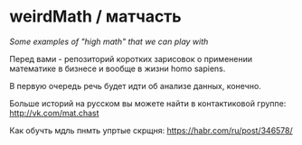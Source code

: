 # weirdMath / матчасть
*Some examples of "high math" that we can play with*

Перед вами - репозиторий коротких зарисовок о применении математике в бизнесе и вообще в жизни homo sapiens. 

В первую очередь речь будет идти об анализе данных, конечно. 

Больше историй на русском вы можете найти в контактиковой группе: http://vk.com/mat.chast

Как обучть мдль пнмть упртые скрщня: https://habr.com/ru/post/346578/
